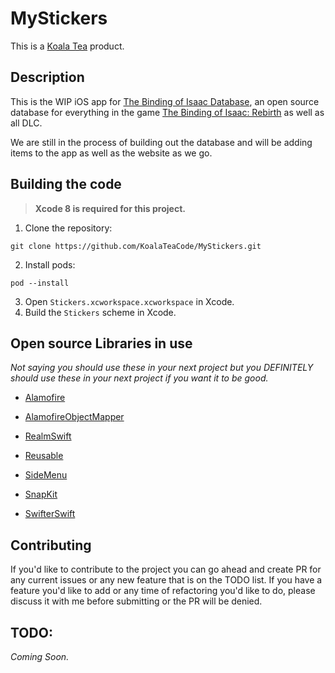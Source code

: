 # MyStickers

This is a [Koala Tea](http://www.koalatea.io/) product.

## Description

This is the WIP iOS app for [The Binding of Isaac Database](http://thebindingofisaacdb.com/), an open source database for everything in the game [The Binding of Isaac: Rebirth](http://bindingofisaac.com/) as well as all DLC.

We are still in the process of building out the database and will be adding items to the app as well as the website as we go.

## Building the code

> __Xcode 8 is required for this project.__

1. Clone the repository:

  ```shell
  git clone https://github.com/KoalaTeaCode/MyStickers.git
  ```

2. Install pods:

  ```shell
  pod --install
  ```

3. Open `Stickers.xcworkspace.xcworkspace` in Xcode.
4. Build the `Stickers` scheme in Xcode.

## Open source Libraries in use
*Not saying you should use these in your next project but you DEFINITELY should use these in your next project if you want it to be good.*

* [Alamofire](
https://github.com/Alamofire/Alamofire)

* [AlamofireObjectMapper](
https://github.com/tristanhimmelman/AlamofireObjectMapper)

* [RealmSwift](
https://github.com/realm/realm-cocoa)

* [Reusable](
https://github.com/AliSoftware/Reusable)

* [SideMenu](
https://github.com/jonkykong/SideMenu)

* [SnapKit](
https://github.com/SnapKit/SnapKit)

* [SwifterSwift](
https://github.com/SwifterSwift/SwifterSwift)

## Contributing
If you'd like to contribute to the project you can go ahead and create PR for any current issues or any new feature that is on the TODO list. If you have a feature you'd like to add or any time of refactoring you'd like to do, please discuss it with me before submitting or the PR will be denied.

## TODO:
*Coming Soon.*
